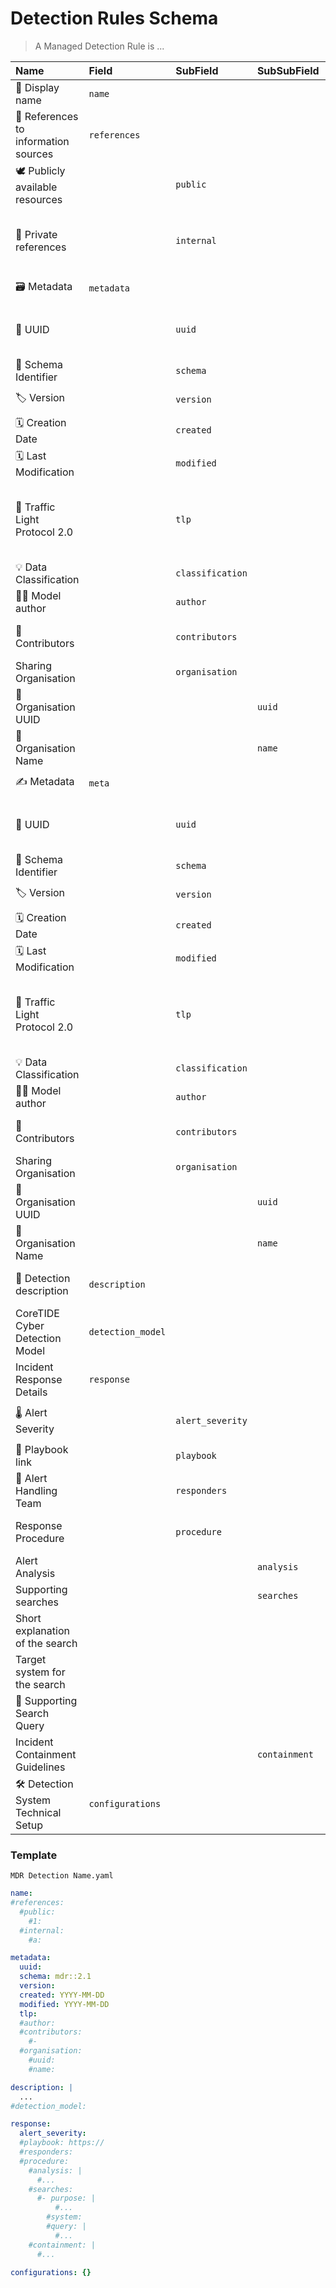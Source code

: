 # Detection Rules Schema 



> A Managed Detection Rule is ...

| Name                                | Field             | SubField         | SubSubField   | SubSubSubField   | Description                                                                                                                                                                                                                  | Type                | Example                                                        |
|:------------------------------------|:------------------|:-----------------|:--------------|:-----------------|:-----------------------------------------------------------------------------------------------------------------------------------------------------------------------------------------------------------------------------|:--------------------|:---------------------------------------------------------------|
| 🎫 Display name                      | `name`            |                  |               |                  | Verbose, human readable name for the detection rule                                                                                                                                                                          | string              | New Abnormal Credentials added to Azure AD                     |
| 🔗 References to information sources | `references`      |                  |               |                  | Schema for new references                                                                                                                                                                                                    | ['object', 'array'] |                                                                |
| 🕊️ Publicly available resources     |                   | `public`         |               |                  | Resources freely available on internet with no sharing constraints                                                                                                                                                           | object              |                                                                |
| 🏦 Private references                |                   | `internal`       |               |                  | Proprietary, sensible and confidential data belonging to the owner of the OpenTide instance where the object was modelled on, and which cannot be shared.                                                                    | object              |                                                                |
| 🗃️ Metadata                         | `metadata`        |                  |               |                  | Non technical indicators helping with overall data management                                                                                                                                                                | object              |                                                                |
| 🔑 UUID                              |                   | `uuid`           |               |                  | According to UUIDv4 specification. You can use https://www.uuidgenerator.net/version4 to generate UUIDs.                                                                                                                     | string              | 323d548d-17ca-46fa-a7c7-de43302456a1                           |
| 🧱 Schema Identifier                 |                   | `schema`         |               |                  | Identifier of the schema at its current version                                                                                                                                                                              | string              |                                                                |
| 🏷️ Version                          |                   | `version`        |               |                  | Latest revision of the model object, always in integer                                                                                                                                                                       | integer             | 3                                                              |
| 🗓️ Creation Date                    |                   | `created`        |               |                  | Creation date of initial version                                                                                                                                                                                             | string              | 2022-09-12                                                     |
| 🗓️ Last Modification                |                   | `modified`       |               |                  | Creation date of the latest version                                                                                                                                                                                          | string              | 2022-09-13                                                     |
| 🚦 Traffic Light Protocol 2.0        |                   | `tlp`            |               |                  | The Traffic Light Protocol - or short: TLP - was designed with the objective to create a favorable classification scheme for sharing sensitive information while keeping the control over its distribution at the same time. | string              | green                                                          |
| 💡 Data Classification               |                   | `classification` |               |                  | Data Classification Marking                                                                                                                                                                                                  | string              | SECRET UE/EU SECRET                                            |
| 👩‍💻 Model author                    |                   | `author`         |               |                  | Creator of latest version                                                                                                                                                                                                    | string              | amine.besson@ext.ec.europa.eu                                  |
| 👥 Contributors                      |                   | `contributors`   |               |                  | Individuals who supported creating, enriching or informing the information contained in the document.                                                                                                                        | array               |                                                                |
| Sharing Organisation                |                   | `organisation`   |               |                  | Details about the organisation who created and/or maintains the object                                                                                                                                                       | object              |                                                                |
| 🔑 Organisation UUID                 |                   |                  | `uuid`        |                  | UUID of the Sharing Organisation, version 4                                                                                                                                                                                  | string              |                                                                |
| 🎫 Organisation Name                 |                   |                  | `name`        |                  | Name of the Sharing Organisation                                                                                                                                                                                             | string              |                                                                |
| ✍ Metadata                          | `meta`            |                  |               |                  | Non technical indicators helping with overall data management                                                                                                                                                                | object              |                                                                |
| 🔑 UUID                              |                   | `uuid`           |               |                  | According to UUIDv4 specification. You can use https://www.uuidgenerator.net/version4 to generate UUIDs.                                                                                                                     | string              | 323d548d-17ca-46fa-a7c7-de43302456a1                           |
| 🧱 Schema Identifier                 |                   | `schema`         |               |                  | Identifier of the schema at its current version                                                                                                                                                                              | string              |                                                                |
| 🏷️ Version                          |                   | `version`        |               |                  | Latest revision of the model object, always in integer                                                                                                                                                                       | integer             | 3                                                              |
| 🗓️ Creation Date                    |                   | `created`        |               |                  | Creation date of initial version                                                                                                                                                                                             | string              | 2022-09-12                                                     |
| 🗓️ Last Modification                |                   | `modified`       |               |                  | Creation date of the latest version                                                                                                                                                                                          | string              | 2022-09-13                                                     |
| 🚦 Traffic Light Protocol 2.0        |                   | `tlp`            |               |                  | The Traffic Light Protocol - or short: TLP - was designed with the objective to create a favorable classification scheme for sharing sensitive information while keeping the control over its distribution at the same time. | string              | green                                                          |
| 💡 Data Classification               |                   | `classification` |               |                  | Data Classification Marking                                                                                                                                                                                                  | string              | SECRET UE/EU SECRET                                            |
| 👩‍💻 Model author                    |                   | `author`         |               |                  | Creator of latest version                                                                                                                                                                                                    | string              | amine.besson@ext.ec.europa.eu                                  |
| 👥 Contributors                      |                   | `contributors`   |               |                  | Individuals who supported creating, enriching or informing the information contained in the document.                                                                                                                        | array               |                                                                |
| Sharing Organisation                |                   | `organisation`   |               |                  | Details about the organisation who created and/or maintains the object                                                                                                                                                       | object              |                                                                |
| 🔑 Organisation UUID                 |                   |                  | `uuid`        |                  | UUID of the Sharing Organisation, version 4                                                                                                                                                                                  | string              |                                                                |
| 🎫 Organisation Name                 |                   |                  | `name`        |                  | Name of the Sharing Organisation                                                                                                                                                                                             | string              |                                                                |
| 🔬 Detection description             | `description`     |                  |               |                  | Explanation of what the detection rule is detecting, in order to give context to alerts receivers.                                                                                                                           | string              |                                                                |
| CoreTIDE Cyber Detection Model      | `detection_model` |                  |               |                  | CDM that this detection rule is implementing.                                                                                                                                                                                |                     | 0486fc80-bf0f-4bef-a3b2-471e2ce58b03 # Detect Execution of XYZ |
| Incident Response Details           | `response`        |                  |               |                  | Information regarding incident response procedures                                                                                                                                                                           | object              |                                                                |
| 🌡️ Alert Severity                   |                   | `alert_severity` |               |                  | Describes the level of attention required to handle the alert generated by the MDR.                                                                                                                                          | string              |                                                                |
| 👣 Playbook link                     |                   | `playbook`       |               |                  | Link an external playbook                                                                                                                                                                                                    | string              | https://internal-knowledge-base/playbook/account_brute_force   |
| ‍🚒 Alert Handling Team              |                   | `responders`     |               |                  | Team responsible for handling related incoming alerts                                                                                                                                                                        | string              |                                                                |
| Response Procedure                  |                   | `procedure`      |               |                  | Supportive information for the responders to alerts/events/incidents triggered by this detection rule                                                                                                                        | object              |                                                                |
| Alert Analysis                      |                   |                  | `analysis`    |                  | Guidelines to handle the alert                                                                                                                                                                                               | string              |                                                                |
| Supporting searches                 |                   |                  | `searches`    |                  | Data Queries that support the incident investigation process                                                                                                                                                                 | array               |                                                                |
| Short explanation of the search     |                   |                  |               | `purpose`        | Describes how the search supports the investigative process                                                                                                                                                                  | string              |                                                                |
| Target system for the search        |                   |                  |               | `system`         |                                                                                                                                                                                                                              | string              |                                                                |
| 🔎 Supporting Search Query           |                   |                  |               | `query`          |                                                                                                                                                                                                                              | string              |                                                                |
| Incident Containment Guidelines     |                   |                  | `containment` |                  | Guidelines to contain the incident, once assessed to be a True Positive                                                                                                                                                      | string              |                                                                |
| 🛠️ Detection System Technical Setup | `configurations`  |                  |               |                  | Per system setup of the detection configurations                                                                                                                                                                             | object              |                                                                |

### Template

`MDR Detection Name.yaml`

```yaml
name: 
#references:
  #public:
    #1: 
  #internal:
    #a: 

metadata:
  uuid: 
  schema: mdr::2.1
  version: 
  created: YYYY-MM-DD
  modified: YYYY-MM-DD
  tlp: 
  #author: 
  #contributors:
    #-
  #organisation:
    #uuid: 
    #name: 

description: |
  ...
#detection_model: 

response:
  alert_severity: 
  #playbook: https://
  #responders: 
  #procedure:
    #analysis: |
      #...
    #searches:
      #- purpose: |
          #...
        #system: 
        #query: |
          #...
    #containment: |
      #...

configurations: {}
```

